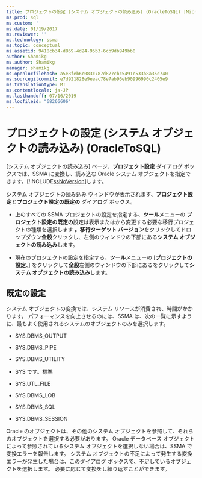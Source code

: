```yaml
---
title: プロジェクトの設定 (システム オブジェクトの読み込み) (OracleToSQL) |Microsoft Docs
ms.prod: sql
ms.custom: ''
ms.date: 01/19/2017
ms.reviewer: ''
ms.technology: ssma
ms.topic: conceptual
ms.assetid: 9418cb34-d869-4d24-95b3-6cb9db949bb0
author: Shamikg
ms.author: Shamikg
manager: shamikg
ms.openlocfilehash: a5e8feb6c083c787d877cbc5491c533b8a35d740
ms.sourcegitcommit: e7d921828e9eeac78e7ab96eb90996990c2405e9
ms.translationtype: MT
ms.contentlocale: ja-JP
ms.lasthandoff: 07/16/2019
ms.locfileid: "68266606"
---
```

# <a name="project-settingsloading-system-objects-oracletosql"></a>プロジェクトの設定 (システム オブジェクトの読み込み) (OracleToSQL)
[システム オブジェクトの読み込み] ページ、**プロジェクト設定** ダイアログ ボックスでは、SSMA に変換し、読み込む Oracle システム オブジェクトを指定できます。[!INCLUDE[ssNoVersion](../../includes/ssnoversion-md.md)]します。  
  
システム オブジェクトの読み込み ウィンドウが表示されます、**プロジェクト設定**と**プロジェクト設定の既定の** ダイアログ ボックス。  
  
-   上のすべての SSMA プロジェクトの設定を指定する、**ツール**メニューの **プロジェクト設定の既定の**設定は表示またはから変更する必要な移行プロジェクトの種類を選択します **。移行ターゲット バージョン**をクリックしてドロップダウン**全般**クリックし、左側のウィンドウの下部にある**システム オブジェクトの読み込み**します。  
  
-   現在のプロジェクトの設定を指定する、**ツール**メニューの [**プロジェクトの設定**、] をクリックして**全般**左側のウィンドウの下部にあるをクリックして**システム オブジェクトの読み込み**します。  
  
## <a name="default-settings"></a>既定の設定  
システム オブジェクトの変換では、システム リソースが消費され、時間がかかります。 パフォーマンスを向上させるのには、SSMA は、次の一覧に示すように、最もよく使用されるシステムのオブジェクトのみを選択します。  
  
-   SYS.DBMS_OUTPUT  
  
-   SYS.DBMS_PIPE  
  
-   SYS.DBMS_UTILITY  
  
-   SYS です。標準  
  
-   SYS.UTL_FILE  
  
-   SYS.DBMS_LOB  
  
-   SYS.DBMS_SQL  
  
-   SYS.DBMS_SESSION  
  
Oracle のオブジェクトは、その他のシステム オブジェクトを参照して、それらのオブジェクトを選択する必要があります。 Oracle データベース オブジェクトによって参照されているシステム オブジェクトを選択しない場合は、SSMA で変換エラーを報告します。 システム オブジェクトの不足によって発生する変換エラーが発生した場合は、このダイアログ ボックスで、不足しているオブジェクトを選択します。 必要に応じて変換をし繰り返すことができます。  
  

